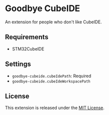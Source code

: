 # Goodbye CubeIDE

An extension for people who don't like CubeIDE.

## Requirements

- STM32CubeIDE

## Settings

- `goodbye-cubeide.cubeIdePath`: Required
- `goodbye-cubeide.cubeIdeWorkspacePath`

## License

This extension is released under the [MIT License](https://github.com/rin4046/stm4vscode/blob/master/LICENSE).

